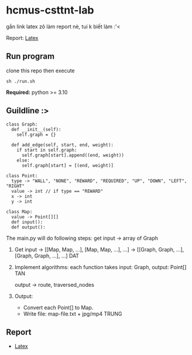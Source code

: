 # hcmus-csttnt-lab

gắn link latex zô làm report nè, tui k biết làm :'<

Report: [Latex](https://github.com/Wanbicoi/hcmus-csttnt-lab/blob/main/README.md)

## Run program

clone this repo then execute

```
sh ./run.sh
```

**Required:** python >= 3.10

## Guildline :>

```
class Graph:
  def __init__(self):
    self.graph = {}

  def add_edge(self, start, end, weight):
    if start in self.graph:
      self.graph[start].append((end, weight))
    else:
      self.graph[start] = [(end, weight)]
```

```
class Point:
  type -> "WALL", "NONE", "REWARD", "REQUIRED", "UP", "DOWN", "LEFT", "RIGHT"
  value -> int // if type == "REWARD"
  x -> int
  y -> int

class Map:
  value -> Point[][]
  def input():
  def output():
```

The main.py will do following steps:
get input -> array of Graph

1. Get input -> [[Map, Map, ...], [Map, Map, ...], ...] -> [[Graph, Graph, ...], [Graph, Graph, ...], ...]
   DAT

2. Implement algorithms: each function takes input: Graph, output: Point[]
   TAN

   output -> route, traversed_nodes

3. Output:
   - Convert each Point[] to Map.
   - Write file: map-file.txt + jpg/mp4
     TRUNG

## Report

- [Latex](https://www.overleaf.com/project/653be21cbd1abc32594b2952)
